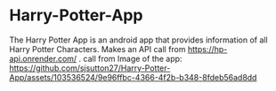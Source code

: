 # Harry-Potter-App
The Harry Potter App is an android app that provides information of all Harry Potter Characters. Makes an API call from https://hp-api.onrender.com/ . call from 
 Image of the app: https://github.com/sjsutton27/Harry-Potter-App/assets/103536524/9e96ffbc-4366-4f2b-b348-8fdeb56ad8dd
